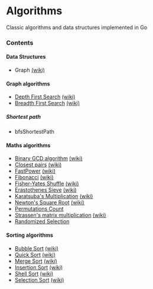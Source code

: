# Algorithms

Classic algorithms and data structures implemented in Go

### Contents

#### Data Structures

* Graph [(wiki)](http://en.wikipedia.org/wiki/Graph_%28abstract_data_type)

#### Graph algorithms

* [Depth First Search]() [(wiki)](http://en.wikipedia.org/wiki/Depth-first_search)
* [Breadth First Search]() [(wiki)](http://en.wikipedia.org/wiki/Breadth-first_search)

##### Shortest path

* bfsShortestPath

#### Maths algorithms

* [Binary GCD algorithm](https://github.com/arnauddri/algorithms/tree/master/maths/stein) [(wiki)](https://en.wikipedia.org/wiki/Binary_GCD_algorithm)
* [Closest pairs](https://github.com/arnauddri/algorithms/tree/master/maths/closest-pair) [(wiki)](http://en.wikipedia.org/wiki/Closest_pair_of_points_problem)
* [FastPower](https://github.com/arnauddri/algorithms/tree/master/maths/fast-power) [(wiki)](http://en.wikipedia.org/wiki/Exponentiation_by_squaring)
* [Fibonacci](https://github.com/arnauddri/algorithms/tree/master/maths/fibonacci) [(wiki)](http://en.wikipedia.org/wiki/Fibonacci_number)
* [Fisher-Yates Shuffle](https://github.com/arnauddri/algorithms/tree/master/maths/fisher-yates) [(wiki)](http://en.wikipedia.org/wiki/Fisher%E2%80%93Yates_shuffle)
* [Erastothenes Sieve](https://github.com/arnauddri/algorithms/tree/master/maths/eratosthene-sieve) [(wiki)](https://en.wikipedia.org/wiki/Sieve_of_Eratosthenes)
* [Karatsuba's Multiplication](https://github.com/arnauddri/algorithms/tree/master/maths/karatsuba) [(wiki)](http://en.wikipedia.org/wiki/Karatsuba_algorithm)
* [Newton's Square Root](https://github.com/arnauddri/algorithms/tree/master/maths/newton-sqrt) [(wiki)](http://en.wikipedia.org/wiki/Newton%27s_method)
* [Permutations Count](https://github.com/arnauddri/algorithms/tree/master/maths/permutations-count)
* [Strassen's matrix multiplication](https://github.com/arnauddri/algorithms/tree/master/maths/matrix) [(wiki)](http://en.wikipedia.org/wiki/Strassen_algorithm)
* [Randomized Selection](https://github.com/arnauddri/algorithms/tree/master/maths/RSelect)

#### Sorting algorithms

* [Bubble Sort](https://github.com/arnauddri/algorithms/tree/master/sorting/bubble_sort) [(wiki)](http://en.wikipedia.org/wiki/Bubble_sort)
* [Quick Sort](https://github.com/arnauddri/algorithms/tree/master/sorting/quick_sort) [(wiki)](http://en.wikipedia.org/wiki/Quicksort)
* [Merge Sort](https://github.com/arnauddri/algorithms/tree/master/sorting/merge_sort) [(wiki)](http://en.wikipedia.org/wiki/Merge_sort)
* [Insertion Sort](https://github.com/arnauddri/algorithms/tree/master/sorting/insertion_sort) [(wiki)](http://en.wikipedia.org/wiki/Insertion_sort)
* [Shell Sort](https://github.com/arnauddri/algorithms/tree/master/sorting/shell_sort) [(wiki)](http://en.wikipedia.org/wiki/Shellsort)
* [Selection Sort](https://github.com/arnauddri/algorithms/tree/master/sorting/selection_sort) [(wiki)](http://en.wikipedia.org/wiki/Selection_sort)
